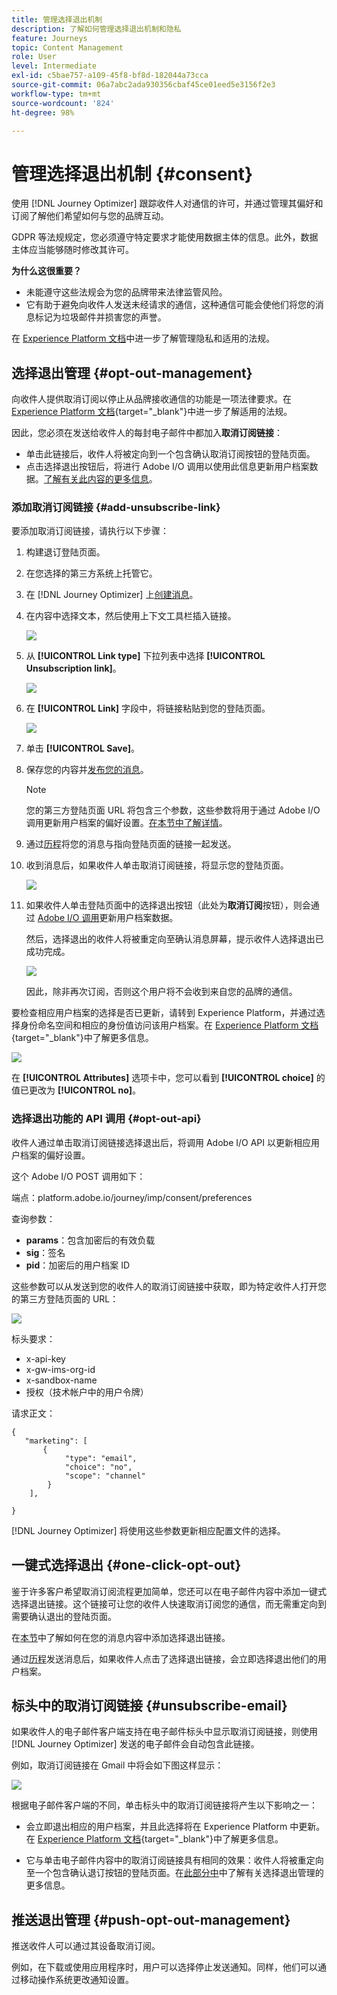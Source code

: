 ```yaml
---
title: 管理选择退出机制
description: 了解如何管理选择退出机制和隐私
feature: Journeys
topic: Content Management
role: User
level: Intermediate
exl-id: c5bae757-a109-45f8-bf8d-182044a73cca
source-git-commit: 06a7abc2ada930356cbaf45ce01eed5e3156f2e3
workflow-type: tm+mt
source-wordcount: '824'
ht-degree: 98%

---
```


# 管理选择退出机制 {#consent}

使用 [!DNL Journey Optimizer] 跟踪收件人对通信的许可，并通过管理其偏好和订阅了解他们希望如何与您的品牌互动。

GDPR 等法规规定，您必须遵守特定要求才能使用数据主体的信息。此外，数据主体应当能够随时修改其许可。

**为什么这很重要？**

* 未能遵守这些法规会为您的品牌带来法律监管风险。
* 它有助于避免向收件人发送未经请求的通信，这种通信可能会使他们将您的消息标记为垃圾邮件并损害您的声誉。

在 [Experience Platform 文档](https://experienceleague.adobe.com/docs/experience-platform/privacy/home.html?lang=zh-Hans)中进一步了解管理隐私和适用的法规。

## 选择退出管理 {#opt-out-management}

向收件人提供取消订阅以停止从品牌接收通信的功能是一项法律要求。在 [Experience Platform 文档](https://experienceleague.adobe.com/docs/experience-platform/privacy/regulations/overview.html?lang=zh-Hans#regulations){target=&quot;_blank&quot;}中进一步了解适用的法规。

因此，您必须在发送给收件人的每封电子邮件中都加入&#x200B;**取消订阅链接**：

* 单击此链接后，收件人将被定向到一个包含确认取消订阅按钮的登陆页面。
* 点击选择退出按钮后，将进行 Adobe I/O 调用以使用此信息更新用户档案数据。[了解有关此内容的更多信息](#consent-service-api)。

### 添加取消订阅链接 {#add-unsubscribe-link}

要添加取消订阅链接，请执行以下步骤：

1. 构建退订登陆页面。

1. 在您选择的第三方系统上托管它。

1. 在 [!DNL Journey Optimizer] 上[创建消息](create-message.md)。

1. 在内容中选择文本，然后使用上下文工具栏插入链接。

   ![](assets/opt-out-insert-link.png)

1. 从 **[!UICONTROL Link type]** 下拉列表中选择 **[!UICONTROL Unsubscription link]**。

   ![](assets/opt-out-link-type.png)

1. 在 **[!UICONTROL Link]** 字段中，将链接粘贴到您的登陆页面。

   ![](assets/opt-out-link-url.png)

1. 单击 **[!UICONTROL Save]**。

1. 保存您的内容并[发布您的消息](publish-manage-message.md)。

   >[!NOTE]
   >
   >您的第三方登陆页面 URL 将包含三个参数，这些参数将用于通过 Adobe I/O 调用更新用户档案的偏好设置。[在本节中了解详情](#consent-service-api)。

1. 通过[历程](../building-journeys/journey.md)将您的消息与指向登陆页面的链接一起发送。

1. 收到消息后，如果收件人单击取消订阅链接，将显示您的登陆页面。

   ![](assets/opt-out-lp-example.png)

1. 如果收件人单击登陆页面中的选择退出按钮（此处为&#x200B;**取消订阅**&#x200B;按钮），则会通过 [Adobe I/O 调用](#opt-out-api)更新用户档案数据。

   然后，选择退出的收件人将被重定向至确认消息屏幕，提示收件人选择退出已成功完成。

   ![](assets/opt-out-confirmation-example.png)

   因此，除非再次订阅，否则这个用户将不会收到来自您的品牌的通信。

要检查相应用户档案的选择是否已更新，请转到 Experience Platform，并通过选择身份命名空间和相应的身份值访问该用户档案。在 [Experience Platform 文档](https://experienceleague.adobe.com/docs/experience-platform/profile/ui/user-guide.html?lang=zh-Hans#getting-started){target=&quot;_blank&quot;}中了解更多信息。

![](assets/opt-out-profile-choice.png)

在 **[!UICONTROL Attributes]** 选项卡中，您可以看到 **[!UICONTROL choice]** 的值已更改为 **[!UICONTROL no]**。

### 选择退出功能的 API 调用 {#opt-out-api}

收件人通过单击取消订阅链接选择退出后，将调用 Adobe I/O API 以更新相应用户档案的偏好设置。

这个 Adobe I/O POST 调用如下：

端点：platform.adobe.io/journey/imp/consent/preferences

查询参数：

* **params**：包含加密后的有效负载
* **sig**：签名
* **pid**：加密后的用户档案 ID

这些参数可以从发送到您的收件人的取消订阅链接中获取，即为特定收件人打开您的第三方登陆页面的 URL：

![](assets/opt-out-parameters.png)

标头要求：

* x-api-key
* x-gw-ims-org-id
* x-sandbox-name
* 授权（技术帐户中的用户令牌）

请求正文：

```
{
   "marketing": [
       {
            "type": "email",           
            "choice": "no",          
            "scope": "channel"       
        }
    ],
 
}
```

[!DNL Journey Optimizer] 将使用这些参数更新相应配置文件的选择。

## 一键式选择退出 {#one-click-opt-out}

鉴于许多客户希望取消订阅流程更加简单，您还可以在电子邮件内容中添加一键式选择退出链接。这个链接可让您的收件人快速取消订阅您的通信，而无需重定向到需要确认退出的登陆页面。

在[本节](message-tracking.md#one-click-opt-out-link)中了解如何在您的消息内容中添加选择退出链接。

通过[历程](../building-journeys/journey.md)发送消息后，如果收件人点击了选择退出链接，会立即选择退出他们的用户档案。

## 标头中的取消订阅链接 {#unsubscribe-email}

如果收件人的电子邮件客户端支持在电子邮件标头中显示取消订阅链接，则使用 [!DNL Journey Optimizer] 发送的电子邮件会自动包含此链接。

例如，取消订阅链接在 Gmail 中将会如下图这样显示：

![](assets/unsubscribe-email.png)

根据电子邮件客户端的不同，单击标头中的取消订阅链接将产生以下影响之一：

* 会立即退出相应的用户档案，并且此选择将在 Experience Platform 中更新。在 [Experience Platform 文档](https://experienceleague.adobe.com/docs/experience-platform/profile/ui/user-guide.html#getting-started){target=&quot;_blank&quot;}中了解更多信息。

* 它与单击电子邮件内容中的取消订阅链接具有相同的效果：收件人将被重定向至一个包含确认退订按钮的登陆页面。在[此部分中](#opt-out-management)中了解有关选择退出管理的更多信息。

## 推送退出管理 {#push-opt-out-management}

推送收件人可以通过其设备取消订阅。

例如，在下载或使用应用程序时，用户可以选择停止发送通知。同样，他们可以通过移动操作系统更改通知设置。
